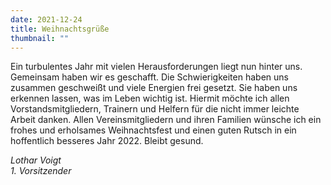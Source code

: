 ```yaml
---
date: 2021-12-24
title: Weihnachtsgrüße
thumbnail: ""
---
```


Ein turbulentes Jahr mit vielen Herausforderungen liegt nun hinter uns. Gemeinsam haben wir es geschafft. Die Schwierigkeiten haben uns zusammen geschweißt und viele Energien frei gesetzt. Sie haben uns erkennen lassen, was im Leben wichtig ist. Hiermit möchte ich allen Vorstandsmitgliedern, Trainern und Helfern für die nicht immer leichte Arbeit danken. Allen Vereinsmitgliedern und ihren Familien wünsche ich ein frohes und erholsames Weihnachtsfest und einen guten Rutsch in ein hoffentlich besseres Jahr 2022. Bleibt gesund.

_Lothar Voigt  
1\. Vorsitzender_
